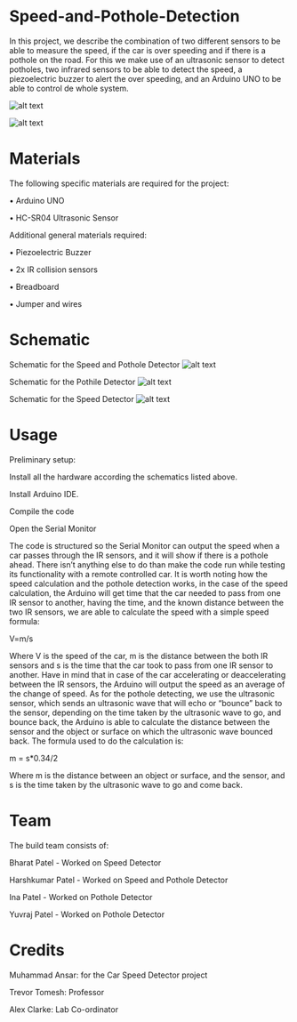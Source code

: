 # Speed-and-Pothole-Detection
In this project, we describe the combination of two different sensors to be able to measure the speed, if the car is over speeding and if there is a pothole on the road. For this we make use of an ultrasonic sensor to detect potholes, two infrared sensors to be able to detect the speed, a piezoelectric buzzer to alert the over speeding, and an Arduino UNO to be able to control de whole system.

![alt text](https://github.com/bihy1234/speed-and-pothole-detection/blob/main/images/IMG_3368.jpg)

![alt text](https://github.com/bihy1234/speed-and-pothole-detection/blob/main/images/IMG_3369.jpg)

# Materials 
The following specific materials are required for the project:

•	Arduino UNO

•	HC-SR04 Ultrasonic Sensor

Additional general materials required:

•	Piezoelectric Buzzer

•	2x IR collision sensors

•	Breadboard

•	Jumper and wires

# Schematic
Schematic for the Speed and Pothole Detector
![alt text](https://github.com/bihy1234/speed-and-pothole-detection/blob/main/Schematic/ARDUINO-Speed-pothole_2020-12-07_14-17-56.png)

Schematic for the Pothile Detector
![alt text](https://github.com/bihy1234/speed-and-pothole-detection/blob/main/Schematic/ARDUINO-pothole_2020-12-07_14-26-16.png)

Schematic for the Speed Detector
![alt text](https://github.com/bihy1234/speed-and-pothole-detection/blob/main/Schematic/ARDUINO-speed_2020-12-07_14-23-06.png)

# Usage
Preliminary setup:

Install all the hardware according the schematics listed above.

Install Arduino IDE.

Compile the code 

Open the Serial Monitor

The code is structured so the Serial Monitor can output the speed when a car passes through the IR sensors, and it will show if there is a pothole ahead. There isn’t anything else to do than make the code run while testing its functionality with a remote controlled car.
It is worth noting how the speed calculation and the pothole detection works, in the case of the speed calculation, the Arduino will get time that the car needed to pass from one IR sensor to another, having the time, and the known distance between the two IR sensors, we are able to calculate the speed with a simple speed formula:

V=m/s

Where V is the speed of the car, m is the distance between the both IR sensors and s is the time that the car took to pass from one IR sensor to another. Have in mind that in case of the car accelerating or deaccelerating between the IR sensors, the Arduino will output the speed as an average of the change of speed. 
As for the pothole detecting, we use the ultrasonic sensor, which sends an ultrasonic wave that will echo or “bounce” back to the sensor, depending on the time taken by the ultrasonic wave to go, and bounce back, the Arduino is able to calculate the distance between the sensor and the object or surface on which the ultrasonic wave bounced back. The formula used to do the calculation is:

m = s*0.34/2

Where m is the distance between an object or surface, and the sensor, and s is the time taken by the ultrasonic wave to go and come back.

# Team
The build team consists of:

Bharat Patel - Worked on Speed Detector

Harshkumar Patel - Worked on Speed and Pothole Detector

Ina Patel - Worked on Pothole Detector

Yuvraj Patel - Worked on Pothole Detector 

# Credits
Muhammad Ansar: for the Car Speed Detector project

Trevor Tomesh: Professor 

Alex Clarke: Lab Co-ordinator
